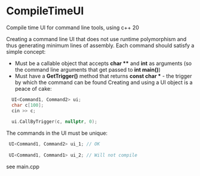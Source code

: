 # CompileTimeUI
Compile time UI for command line tools, using c++ 20

Creating a command line UI that does not use runtime polymorphism and thus generating minimum lines of assembly.
Each command should satisfy a simple concept:

  * Must be a callable object that accepts __char **__ and __int__ as arguments (so the command line arguments that get passed to __int main()__)
  * Must have a __GetTrigger()__ method that returns __const char *__ - the trigger by which the command can be found
Creating and using a UI object is a peace of cake:
```c++
  UI<Command1, Command2> ui;
  char c[100];
  cin >> c;
  
  ui.CallByTrigger(c, nullptr, 0);
```
The commands in the UI must be unique:
```c++
 UI<Command1, Command2> ui_1; // OK
 
 UI<Command1, Command1> ui_2; // Will not compile
```
see main.cpp
